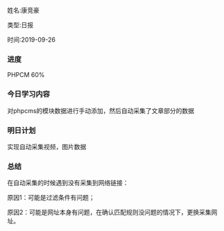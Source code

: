 姓名:康竞豪

类型:日报

时间:2019-09-26

### 进度

PHPCM 60%

### 今日学习内容

对phpcms的模块数据进行手动添加，然后自动采集了文章部分的数据

### 明日计划

实现自动采集视频，图片数据

### 总结

在自动采集的时候遇到没有采集到网络链接：

原因1：可能是过滤条件有问题；

原因2：可能是网址本身有问题，在确认匹配规则没问题的情况下，更换采集网址。



